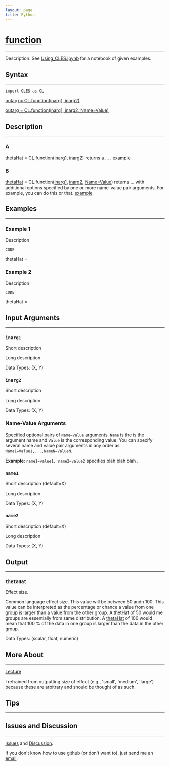 ```yaml
---
layout: page
title: Python
---
```


# [function](https://github.com/tulimid1/CLES/blob/main/CLES/CLES.py)
---

Description. See [Using_CLES.ipynb](https://github.com/tulimid1/CLES/blob/main/Using_CLES.ipynb) for a notebook of given examples. 

## Syntax
---
    import CLES as CL

[outarg = CL.function(inarg1, inarg2)](#a)

[outarg = CL.function(inarg1, inarg2, Name=Value)](#b)

## Description
---
### A
[thetaHat](#thetahat) = CL.function([inarg1](#inarg1), [inarg2](#inarg2)) returns a ... . [example](#example-1)

### B 
[thetaHat](#thetahat) = CL.function([inarg1](#inarg1), [inarg2](#inarg2), [Name=Value](#name-value-arguments)) returns ... with additional options specified by one or more name-value pair arguments. For example, you can do this or that. [example](#example-2)

## Examples 
---
### Example 1
Description 

    CODE

thetaHat = 

### Example 2 
Description

    CODE
    
thetaHat = 

## Input Arguments
---
### ```inarg1```
Short description

Long description

Data Types: (X, Y)

### ```inarg2```
Short description

Long description

Data Types: (X, Y)

### Name-Value Arguments

Specified optional pairs of ```Name=Value``` arguments. ```Name``` is the is the argument name and ```Value``` is the corresponding value. You can specify several name and value pair arguments in any order as ```Name1=Value1,...,NameN=ValueN```. 

**Example**: ```name1=value1, name2=value2``` specifies blah blah blah . 

### ```name1```
Short description (default=X)

Long description

Data Types: (X, Y)

### ```name2```
Short description (default=X)

Long description

Data Types: (X, Y)

## Output
---

### ```thetaHat```
Effect size. 

Common language effect size. This value will be between 50 andn 100. This value can be interpreted as the percentage or chance a value from one group is larger than a value from the other group. A [thetHat](#thetahat) of 50 would me groups are essentially from same distribution. A [thetaHat](#thetahat) of 100 would mean that 100 % of the data in one group is larger than the data in the other group. 

Data Types: (scalar, float, numeric)

## More About 
---

[Lecture](https://github.com/joshcash9/Statistics_BME/blob/master/04_effect_power.pdf)

I refrained from outputting size of effect (e.g., 'small', 'medium', 'large') because these are arbitrary and should be thought of as such. 

## Tips 
---

## Issues and Discussion 
---

[Issues](https://github.com/tulimid1/CLES/issues) and [Discussion](https://github.com/tulimid1/CLES/discussions).

If you don't know how to use github (or don't want to), just send me an [email](mailto:tulimid@udel.edu). 
